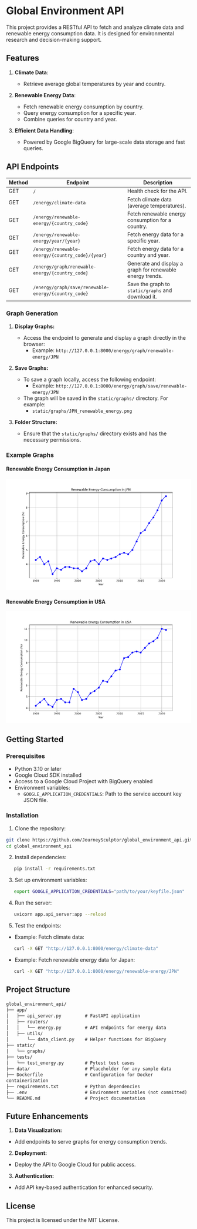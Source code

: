 # Global Environment API

This project provides a RESTful API to fetch and analyze climate data and renewable energy consumption data. It is designed for environmental research and decision-making support.

## Features

1. **Climate Data**:
   - Retrieve average global temperatures by year and country.

2. **Renewable Energy Data**:
   - Fetch renewable energy consumption by country.
   - Query energy consumption for a specific year.
   - Combine queries for country and year.

3. **Efficient Data Handling**:
   - Powered by Google BigQuery for large-scale data storage and fast queries.

## API Endpoints

| Method | Endpoint                                | Description                                              |
|--------|-----------------------------------------|----------------------------------------------------------|
| GET    | `/`                                     | Health check for the API.                                |
| GET    | `/energy/climate-data`                  | Fetch climate data (average temperatures).               |
| GET    | `/energy/renewable-energy/{country_code}` | Fetch renewable energy consumption for a country.       |
| GET    | `/energy/renewable-energy/year/{year}`  | Fetch energy data for a specific year.                   |
| GET    | `/energy/renewable-energy/{country_code}/{year}` | Fetch energy data for a country and year.          |
| GET    | `/energy/graph/renewable-energy/{country_code}` | Generate and display a graph for renewable energy trends.    |
| GET    | `/energy/graph/save/renewable-energy/{country_code}` | Save the graph to `static/graphs` and download it.          |

### Graph Generation

1. **Display Graphs:**
   - Access the endpoint to generate and display a graph directly in the browser:
     - Example: `http://127.0.0.1:8000/energy/graph/renewable-energy/JPN`

2. **Save Graphs:**
   - To save a graph locally, access the following endpoint:
     - Example: `http://127.0.0.1:8000/energy/graph/save/renewable-energy/JPN`
   - The graph will be saved in the `static/graphs/` directory. For example:
     - `static/graphs/JPN_renewable_energy.png`

3. **Folder Structure:**
   - Ensure that the `static/graphs/` directory exists and has the necessary permissions.

### Example Graphs

#### Renewable Energy Consumption in Japan
![Japan Renewable Energy](static/graphs/JPN_renewable_energy.png)

#### Renewable Energy Consumption in USA
![USA Renewable Energy](static/graphs/USA_renewable_energy.png)


## Getting Started

### Prerequisites

- Python 3.10 or later
- Google Cloud SDK installed
- Access to a Google Cloud Project with BigQuery enabled
- Environment variables:
  - `GOOGLE_APPLICATION_CREDENTIALS`: Path to the service account key JSON file.

### Installation

1. Clone the repository:
```bash
git clone https://github.com/JourneySculptor/global_environment_api.git
cd global_environment_api
```
2. Install dependencies:
```bash
   pip install -r requirements.txt
```
3. Set up environment variables:
```bash
   export GOOGLE_APPLICATION_CREDENTIALS="path/to/your/keyfile.json"
```
4. Run the server:
```bash
   uvicorn app.api_server:app --reload
```
5. Test the endpoints:
- Example: Fetch climate data:
```bash
   curl -X GET "http://127.0.0.1:8000/energy/climate-data"
```
- Example: Fetch renewable energy data for Japan:
```bash
   curl -X GET "http://127.0.0.1:8000/energy/renewable-energy/JPN"
```

## Project Structure
```plaintext
global_environment_api/
├── app/
│   ├── api_server.py         # FastAPI application
│   ├── routers/
│   │   └── energy.py         # API endpoints for energy data
│   ├── utils/
│       └── data_client.py    # Helper functions for BigQuery
├── static/                   
│   └── graphs/ 
├── tests/
│   └── test_energy.py        # Pytest test cases
├── data/                     # Placeholder for any sample data
├── Dockerfile                # Configuration for Docker containerization
├── requirements.txt          # Python dependencies
├── .env                      # Environment variables (not committed)
└── README.md                 # Project documentation
```

## Future Enhancements
1. **Data Visualization:**
- Add endpoints to serve graphs for energy consumption trends.
2. **Deployment:**
- Deploy the API to Google Cloud for public access.
3. **Authentication:**
- Add API key-based authentication for enhanced security.

## License
This project is licensed under the MIT License.